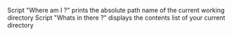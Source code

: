 Script "Where am I ?" prints the absolute path name of the current working directory
Script "Whats in there ?" displays the contents list of your current directory
